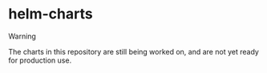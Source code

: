 # helm-charts

> [!WARNING]
> The charts in this repository are still being worked on, and are not yet ready for production use.
